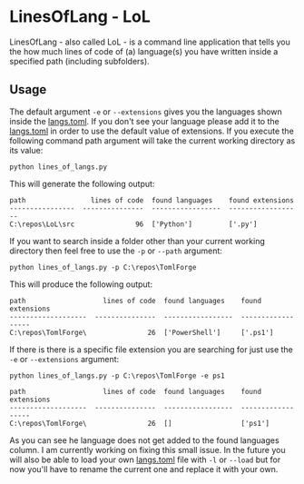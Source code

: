 # LinesOfLang - LoL
LinesOfLang - also called LoL - is a command line application that tells you the how much lines of code of (a) language(s) you have written inside a specified path (including subfolders).

## Usage
The default argument ```-e``` or ```--extensions``` gives you the languages shown inside the [langs.toml](./src/langs.toml). If you don't see your language please add it to the [langs.toml](./src/langs.toml) in order to use the default value of extensions. If you execute the following command path argument will take the current working directory as its value:
```
python lines_of_langs.py
```
This will generate the following output:
```
path                lines of code  found languages    found extensions
----------------  ---------------  -----------------  ------------------
C:\repos\LoL\src               96  ['Python']         ['.py']
```

If you want to search inside a folder other than your current working directory then feel free to use the ```-p``` or ```--path``` argument:
```
python lines_of_langs.py -p C:\repos\TomlForge
```
This will produce the following output:
```
path                   lines of code  found languages    found extensions
-------------------  ---------------  -----------------  ------------------
C:\repos\TomlForge\               26  ['PowerShell']     ['.ps1']
```

If there is there is a specific file extension you are searching for just use the ```-e``` or ```--extensions``` argument:
```
python lines_of_langs.py -p C:\repos\TomlForge -e ps1
```
```
path                   lines of code  found languages    found extensions
-------------------  ---------------  -----------------  ------------------
C:\repos\TomlForge\               26  []                 ['ps1']
```

As you can see he language does not get added to the found languages column. I am currently working on fixing this small issue. In the future you will also be able to load your own [langs.toml](./src/langs.toml) file with ```-l``` or ```--load``` but for now you'll have to rename the current one and replace it with your own.
